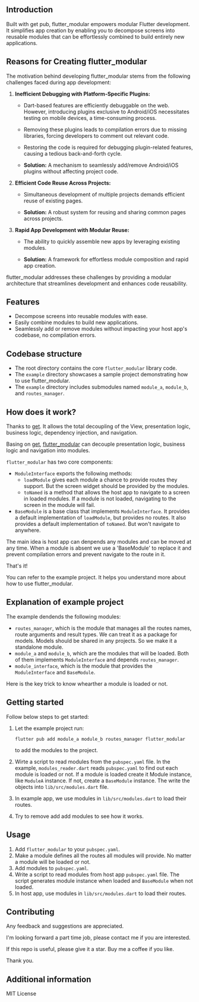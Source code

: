 <!--
This README describes the package. If you publish this package to pub.dev,
this README's contents appear on the landing page for your package.

For information about how to write a good package README, see the guide for
[writing package pages](https://dart.dev/guides/libraries/writing-package-pages).

For general information about developing packages, see the Dart guide for
[creating packages](https://dart.dev/guides/libraries/create-library-packages)
and the Flutter guide for
[developing packages and plugins](https://flutter.dev/developing-packages).
-->
## Introduction
Built with get pub, flutter_modular empowers modular Flutter development. It simplifies app creation by enabling you to decompose screens into reusable modules that can be effortlessly combined to build entirely new applications.

## Reasons for Creating flutter_modular

The motivation behind developing flutter_modular stems from the following challenges faced during app development:

1. **Inefficient Debugging with Platform-Specific Plugins:**

   - Dart-based features are efficiently debuggable on the web. However, introducing plugins exclusive to Android/iOS necessitates testing on mobile devices, a time-consuming process.

   - Removing these plugins leads to compilation errors due to missing libraries, forcing developers to comment out relevant code.

   - Restoring the code is required for debugging plugin-related features, causing a tedious back-and-forth cycle.

   - **Solution:** A mechanism to seamlessly add/remove Android/iOS plugins without affecting project code.

2. **Efficient Code Reuse Across Projects:**

   - Simultaneous development of multiple projects demands efficient reuse of existing pages.

   - **Solution:** A robust system for reusing and sharing common pages across projects.

3. **Rapid App Development with Modular Reuse:**

   - The ability to quickly assemble new apps by leveraging existing modules.

   - **Solution:** A framework for effortless module composition and rapid app creation.

flutter_modular addresses these challenges by providing a modular architecture that streamlines development and enhances code reusability. 

## Features

- Decompose screens into reusable modules with ease.
- Easily combine modules to build new applications.
- Seamlessly add or remove modules without impacting your host app's codebase, no compilation errors.

## Codebase structure

- The root directory contains the core `flutter_modular` library code.
- The `example` directory showcases a sample project demonstrating how to use flutter_modular.
- The `example` directory includes submodules named `module_a`, `module_b`, and `routes_manager`.

## How does it work?

Thanks to [get](https://pub.dev/packages/get). It allows the total decoupling of the View, presentation logic, business logic, dependency injection, and navigation. 

Basing on [get](https://pub.dev/packages/get), [flutter_modular](https://github.com/ryan-yuan-dev/flutter_modular) can decouple presentation logic, business logic and navigation into modules.

`flutter_modular` has two core components:
- `ModuleInterface` exports the following methods:
    - `loadModule` gives each module a chance to provide routes they support. But the screen widget should be provided by the modules.
    - `toNamed` is a method that allows the host app to navigate to a screen in loaded modules. If a module is not loaded, navigating to the screen in the module will fail.
- `BaseModule` is a base class that implements `ModuleInterface`. It provides a default implementation of `loadModule`, but provides no routes. It also provides a default implementation of `toNamed`. But won't navigate to anywhere. 

The main idea is host app can denpends any modules and can be moved at any time. When a module is absent we use a 'BaseModule' to replace it and prevent compilation errors and prevent navigate to the route in it.

That's it!

You can refer to the example project. It helps you understand more about how to use flutter_modular.

## Explanation of example project

The example dendends the following modules:
- `routes_manager`, which is the module that manages all the routes names, route arguments and result types. We can treat it as a package for models. Models should be shared in any projects. So we make it a standalone module.
- `module_a` and `module_b`, which are the modules that will be loaded. Both of them implements `ModuleInterface` and depends `routes_manager`.
- `module_interface`, which is the module that provides the `ModuleInterface` and `BaseModule`.

Here is the key trick to know whearther a module is loaded or not.

## Getting started
Follow below steps to get started:
1. Let the example project run:
    ```shell
    flutter pub add module_a module_b routes_manager flutter_modular
    ```
    to add the modules to the project.

2. Wirte a script to read modules from the `pubspec.yaml` file. In the example, `modules_reader.dart` reads `pubspec.yaml` to find out each module is loaded or not. If a module is loaded create it Module instance, like `ModuleA` instance. If not, create a `BaseModule` instance. The write the objects into `lib/src/modules.dart` file.
3. In example app, we use modules in `lib/src/modules.dart` to load their routes.
4. Try to remove add add modules to see how it works.

## Usage
1. Add `flutter_modular` to your `pubspec.yaml`.
2. Make a module defines all the routes all modules will provide. No matter a module will be loaded or not.
3. Add modules to `pubspec.yaml`.
4. Write a script to read modules from host app `pubspec.yaml` file. The script generates module instance when loaded and `BaseModule` when not loaded.
5. In host app, use modules in `lib/src/modules.dart` to load their routes.

## Contributing
Any feedback and suggestions are appreciated. 

I'm looking forward a part time job, please contact me if you are interested. 

If this repo is useful, please give it a star. Buy me a coffee if you like.

Thank you.

## Additional information

MIT License
